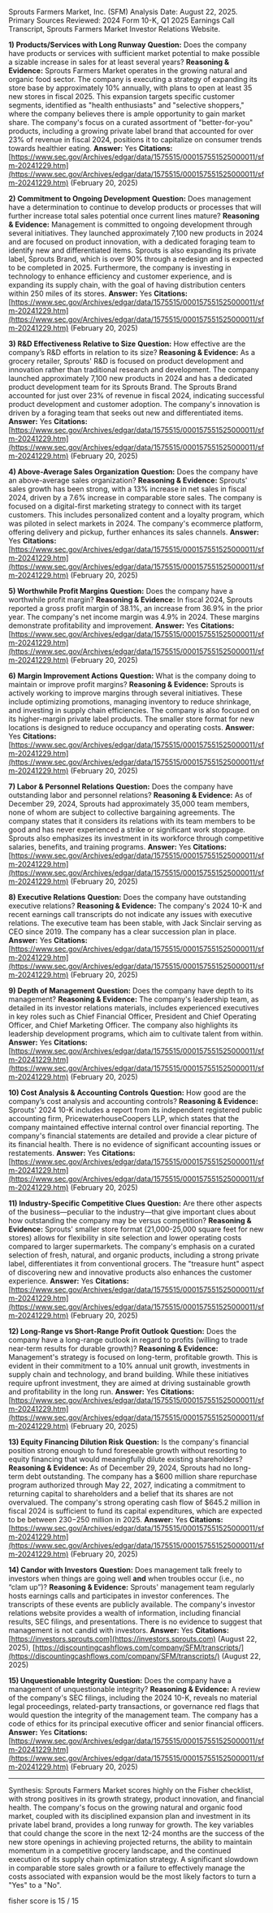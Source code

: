 Sprouts Farmers Market, Inc. (SFM) Analysis Date: August 22, 2025. Primary Sources Reviewed: 2024 Form 10-K, Q1 2025 Earnings Call Transcript, Sprouts Farmers Market Investor Relations Website.

**1) Products/Services with Long Runway**
**Question:** Does the company have products or services with sufficient market potential to make possible a sizable increase in sales for at least several years?
**Reasoning & Evidence:** Sprouts Farmers Market operates in the growing natural and organic food sector. The company is executing a strategy of expanding its store base by approximately 10% annually, with plans to open at least 35 new stores in fiscal 2025. This expansion targets specific customer segments, identified as "health enthusiasts" and "selective shoppers," where the company believes there is ample opportunity to gain market share. The company's focus on a curated assortment of "better-for-you" products, including a growing private label brand that accounted for over 23% of revenue in fiscal 2024, positions it to capitalize on consumer trends towards healthier eating.
**Answer:** Yes
**Citations:** [https://www.sec.gov/Archives/edgar/data/1575515/000157551525000011/sfm-20241229.htm](https://www.sec.gov/Archives/edgar/data/1575515/000157551525000011/sfm-20241229.htm) (February 20, 2025)

**2) Commitment to Ongoing Development**
**Question:** Does management have a determination to continue to develop products or processes that will further increase total sales potential once current lines mature?
**Reasoning & Evidence:** Management is committed to ongoing development through several initiatives. They launched approximately 7,100 new products in 2024 and are focused on product innovation, with a dedicated foraging team to identify new and differentiated items. Sprouts is also expanding its private label, Sprouts Brand, which is over 90% through a redesign and is expected to be completed in 2025. Furthermore, the company is investing in technology to enhance efficiency and customer experience, and is expanding its supply chain, with the goal of having distribution centers within 250 miles of its stores.
**Answer:** Yes
**Citations:** [https://www.sec.gov/Archives/edgar/data/1575515/000157551525000011/sfm-20241229.htm](https://www.sec.gov/Archives/edgar/data/1575515/000157551525000011/sfm-20241229.htm) (February 20, 2025)

**3) R&D Effectiveness Relative to Size**
**Question:** How effective are the company’s R&D efforts in relation to its size?
**Reasoning & Evidence:** As a grocery retailer, Sprouts' R&D is focused on product development and innovation rather than traditional research and development. The company launched approximately 7,100 new products in 2024 and has a dedicated product development team for its Sprouts Brand. The Sprouts Brand accounted for just over 23% of revenue in fiscal 2024, indicating successful product development and customer adoption. The company's innovation is driven by a foraging team that seeks out new and differentiated items.
**Answer:** Yes
**Citations:** [https://www.sec.gov/Archives/edgar/data/1575515/000157551525000011/sfm-20241229.htm](https://www.sec.gov/Archives/edgar/data/1575515/000157551525000011/sfm-20241229.htm) (February 20, 2025)

**4) Above-Average Sales Organization**
**Question:** Does the company have an above-average sales organization?
**Reasoning & Evidence:** Sprouts' sales growth has been strong, with a 13% increase in net sales in fiscal 2024, driven by a 7.6% increase in comparable store sales. The company is focused on a digital-first marketing strategy to connect with its target customers. This includes personalized content and a loyalty program, which was piloted in select markets in 2024. The company's ecommerce platform, offering delivery and pickup, further enhances its sales channels.
**Answer:** Yes
**Citations:** [https://www.sec.gov/Archives/edgar/data/1575515/000157551525000011/sfm-20241229.htm](https://www.sec.gov/Archives/edgar/data/1575515/000157551525000011/sfm-20241229.htm) (February 20, 2025)

**5) Worthwhile Profit Margins**
**Question:** Does the company have a worthwhile profit margin?
**Reasoning & Evidence:** In fiscal 2024, Sprouts reported a gross profit margin of 38.1%, an increase from 36.9% in the prior year. The company's net income margin was 4.9% in 2024. These margins demonstrate profitability and improvement.
**Answer:** Yes
**Citations:** [https://www.sec.gov/Archives/edgar/data/1575515/000157551525000011/sfm-20241229.htm](https://www.sec.gov/Archives/edgar/data/1575515/000157551525000011/sfm-20241229.htm) (February 20, 2025)

**6) Margin Improvement Actions**
**Question:** What is the company doing to maintain or improve profit margins?
**Reasoning & Evidence:** Sprouts is actively working to improve margins through several initiatives. These include optimizing promotions, managing inventory to reduce shrinkage, and investing in supply chain efficiencies. The company is also focused on its higher-margin private label products. The smaller store format for new locations is designed to reduce occupancy and operating costs.
**Answer:** Yes
**Citations:** [https://www.sec.gov/Archives/edgar/data/1575515/000157551525000011/sfm-20241229.htm](https://www.sec.gov/Archives/edgar/data/1575515/000157551525000011/sfm-20241229.htm) (February 20, 2025)

**7) Labor & Personnel Relations**
**Question:** Does the company have outstanding labor and personnel relations?
**Reasoning & Evidence:** As of December 29, 2024, Sprouts had approximately 35,000 team members, none of whom are subject to collective bargaining agreements. The company states that it considers its relations with its team members to be good and has never experienced a strike or significant work stoppage. Sprouts also emphasizes its investment in its workforce through competitive salaries, benefits, and training programs.
**Answer:** Yes
**Citations:** [https://www.sec.gov/Archives/edgar/data/1575515/000157551525000011/sfm-20241229.htm](https://www.sec.gov/Archives/edgar/data/1575515/000157551525000011/sfm-20241229.htm) (February 20, 2025)

**8) Executive Relations**
**Question:** Does the company have outstanding executive relations?
**Reasoning & Evidence:** The company's 2024 10-K and recent earnings call transcripts do not indicate any issues with executive relations. The executive team has been stable, with Jack Sinclair serving as CEO since 2019. The company has a clear succession plan in place.
**Answer:** Yes
**Citations:** [https://www.sec.gov/Archives/edgar/data/1575515/000157551525000011/sfm-20241229.htm](https://www.sec.gov/Archives/edgar/data/1575515/000157551525000011/sfm-20241229.htm) (February 20, 2025)

**9) Depth of Management**
**Question:** Does the company have depth to its management?
**Reasoning & Evidence:** The company's leadership team, as detailed in its investor relations materials, includes experienced executives in key roles such as Chief Financial Officer, President and Chief Operating Officer, and Chief Marketing Officer. The company also highlights its leadership development programs, which aim to cultivate talent from within.
**Answer:** Yes
**Citations:** [https://www.sec.gov/Archives/edgar/data/1575515/000157551525000011/sfm-20241229.htm](https://www.sec.gov/Archives/edgar/data/1575515/000157551525000011/sfm-20241229.htm) (February 20, 2025)

**10) Cost Analysis & Accounting Controls**
**Question:** How good are the company’s cost analysis and accounting controls?
**Reasoning & Evidence:** Sprouts' 2024 10-K includes a report from its independent registered public accounting firm, PricewaterhouseCoopers LLP, which states that the company maintained effective internal control over financial reporting. The company's financial statements are detailed and provide a clear picture of its financial health. There is no evidence of significant accounting issues or restatements.
**Answer:** Yes
**Citations:** [https://www.sec.gov/Archives/edgar/data/1575515/000157551525000011/sfm-20241229.htm](https://www.sec.gov/Archives/edgar/data/1575515/000157551525000011/sfm-20241229.htm) (February 20, 2025)

**11) Industry-Specific Competitive Clues**
**Question:** Are there other aspects of the business—peculiar to the industry—that give important clues about how outstanding the company may be versus competition?
**Reasoning & Evidence:** Sprouts' smaller store format (21,000-25,000 square feet for new stores) allows for flexibility in site selection and lower operating costs compared to larger supermarkets. The company's emphasis on a curated selection of fresh, natural, and organic products, including a strong private label, differentiates it from conventional grocers. The "treasure hunt" aspect of discovering new and innovative products also enhances the customer experience.
**Answer:** Yes
**Citations:** [https://www.sec.gov/Archives/edgar/data/1575515/000157551525000011/sfm-20241229.htm](https://www.sec.gov/Archives/edgar/data/1575515/000157551525000011/sfm-20241229.htm) (February 20, 2025)

**12) Long-Range vs Short-Range Profit Outlook**
**Question:** Does the company have a long-range outlook in regard to profits (willing to trade near-term results for durable growth)?
**Reasoning & Evidence:** Management's strategy is focused on long-term, profitable growth. This is evident in their commitment to a 10% annual unit growth, investments in supply chain and technology, and brand building. While these initiatives require upfront investment, they are aimed at driving sustainable growth and profitability in the long run.
**Answer:** Yes
**Citations:** [https://www.sec.gov/Archives/edgar/data/1575515/000157551525000011/sfm-20241229.htm](https://www.sec.gov/Archives/edgar/data/1575515/000157551525000011/sfm-20241229.htm) (February 20, 2025)

**13) Equity Financing Dilution Risk**
**Question:** Is the company's financial position strong enough to fund foreseeable growth without resorting to equity financing that would meaningfully dilute existing shareholders?
**Reasoning & Evidence:** As of December 29, 2024, Sprouts had no long-term debt outstanding. The company has a $600 million share repurchase program authorized through May 22, 2027, indicating a commitment to returning capital to shareholders and a belief that its shares are not overvalued. The company's strong operating cash flow of $645.2 million in fiscal 2024 is sufficient to fund its capital expenditures, which are expected to be between $230-$250 million in 2025.
**Answer:** Yes
**Citations:** [https://www.sec.gov/Archives/edgar/data/1575515/000157551525000011/sfm-20241229.htm](https://www.sec.gov/Archives/edgar/data/1575515/000157551525000011/sfm-20241229.htm) (February 20, 2025)

**14) Candor with Investors**
**Question:** Does management talk freely to investors when things are going well **and** when troubles occur (i.e., no “clam up”)?
**Reasoning & Evidence:** Sprouts' management team regularly hosts earnings calls and participates in investor conferences. The transcripts of these events are publicly available. The company's investor relations website provides a wealth of information, including financial results, SEC filings, and presentations. There is no evidence to suggest that management is not candid with investors.
**Answer:** Yes
**Citations:** [https://investors.sprouts.com](https://investors.sprouts.com) (August 22, 2025), [https://discountingcashflows.com/company/SFM/transcripts/](https://discountingcashflows.com/company/SFM/transcripts/) (August 22, 2025)

**15) Unquestionable Integrity**
**Question:** Does the company have a management of unquestionable integrity?
**Reasoning & Evidence:** A review of the company's SEC filings, including the 2024 10-K, reveals no material legal proceedings, related-party transactions, or governance red flags that would question the integrity of the management team. The company has a code of ethics for its principal executive officer and senior financial officers.
**Answer:** Yes
**Citations:** [https://www.sec.gov/Archives/edgar/data/1575515/000157551525000011/sfm-20241229.htm](https://www.sec.gov/Archives/edgar/data/1575515/000157551525000011/sfm-20241229.htm) (February 20, 2025)

---
Synthesis:
Sprouts Farmers Market scores highly on the Fisher checklist, with strong positives in its growth strategy, product innovation, and financial health. The company's focus on the growing natural and organic food market, coupled with its disciplined expansion plan and investment in its private label brand, provides a long runway for growth. The key variables that could change the score in the next 12-24 months are the success of the new store openings in achieving projected returns, the ability to maintain momentum in a competitive grocery landscape, and the continued execution of its supply chain optimization strategy. A significant slowdown in comparable store sales growth or a failure to effectively manage the costs associated with expansion would be the most likely factors to turn a "Yes" to a "No".

fisher score is 15 / 15